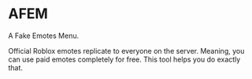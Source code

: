 # AFEM
A Fake Emotes Menu.

Official Roblox emotes replicate to everyone on the server. Meaning, you can use paid emotes completely for free. This tool helps you do exactly that.
